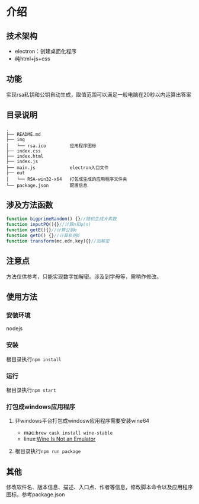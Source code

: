 # 介绍
## 技术架构
- electron：创建桌面化程序
- 纯html+js+css

## 功能
实现rsa私钥和公钥自动生成，取值范围可以满足一般电脑在20秒以内运算出答案

## 目录说明
```
.
├── README.md
├── img
│   └── rsa.ico         应用程序图标
├── index.css       
├── index.html
├── index.js
├── main.js             electron入口文件
├── out
│   └── RSA-win32-x64   打包成生成的应用程序文件夹
└── package.json        配置信息
```
## 涉及方法函数
```js
function bigprimeRandom() {}//随机生成大素数
function inputPQ(){}//计算n和φ(n)
function getE(){}//计算公钥e
function getD() {}//计算私钥d
function transform(mc,edn,key){}//加解密
```
## 注意点
方法仅供参考，只能实现数字加解密。涉及到字母等，需稍作修改。

## 使用方法
### 安装环境
nodejs
### 安装
根目录执行`npm install`
### 运行
根目录执行`npm start`
### 打包成windows应用程序
1. 非windows平台打包成windosw应用程序需要安装wine64
    - mac:`brew cask install wine-stable`
    - linux:[Wine Is Not an Emulator](https://www.winehq.org/)

2. 根目录执行`npm run package`

## 其他
修改软件名、版本信息、描述、入口点、作者等信息，修改脚本命令以及应用程序图标，参考package.json